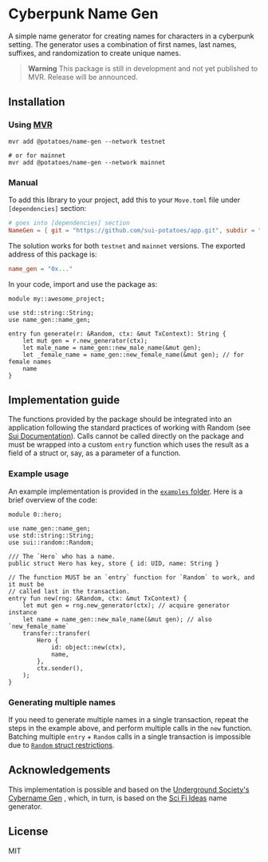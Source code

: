 # Cyberpunk Name Gen

A simple name generator for creating names for characters in a cyberpunk setting. The generator uses a combination of first names, last names, suffixes, and randomization to create unique names.

> **Warning**
> This package is still in development and not yet published to MVR.
> Release will be announced.

## Installation

### Using [MVR](https://docs.suins.io/move-registry)

```shell
mvr add @potatoes/name-gen --network testnet

# or for mainnet
mvr add @potatoes/name-gen --network mainnet
```

### Manual

To add this library to your project, add this to your `Move.toml` file under
`[dependencies]` section:

```toml
# goes into [dependencies] section
NameGen = { git = "https://github.com/sui-potatoes/app.git", subdir = "packages/name-gen", rev = "name-gen@v1" }
```

The solution works for both `testnet` and `mainnet` versions. The exported address of this package is:

```toml
name_gen = "0x..."
```

In your code, import and use the package as:

```move
module my::awesome_project;

use std::string::String;
use name_gen::name_gen;

entry fun generate(r: &Random, ctx: &mut TxContext): String {
    let mut gen = r.new_generator(ctx);
    let male_name = name_gen::new_male_name(&mut gen);
    let _female_name = name_gen::new_female_name(&mut gen); // for female names
    name
}
```

## Implementation guide

The functions provided by the package should be integrated into an application following the standard practices of working with Random (see [Sui Documentation](https://docs.sui.io/guides/developer/advanced/randomness-onchain)). Calls cannot be called directly on the package and must be wrapped into a custom `entry` function which uses the result as a field of a struct or, say, as a parameter of a function.

### Example usage

An example implementation is provided in the [`examples` folder](https://github.com/sui-potatoes/app/tree/main/packages/name-gen/examples). Here is a brief overview of the code:

```move
module 0::hero;

use name_gen::name_gen;
use std::string::String;
use sui::random::Random;

/// The `Hero` who has a name.
public struct Hero has key, store { id: UID, name: String }

// The function MUST be an `entry` function for `Random` to work, and it must be
// called last in the transaction.
entry fun new(rng: &Random, ctx: &mut TxContext) {
    let mut gen = rng.new_generator(ctx); // acquire generator instance
    let name = name_gen::new_male_name(&mut gen); // also `new_female_name`
    transfer::transfer(
        Hero {
            id: object::new(ctx),
            name,
        },
        ctx.sender(),
    );
}
```

### Generating multiple names

If you need to generate multiple names in a single transaction, repeat the steps in the example above, and perform multiple calls in the `new` function. Batching multiple `entry` + `Random` calls in a single transaction is impossible due to [`Random` struct restrictions](https://docs.sui.io/guides/developer/advanced/randomness-onchain).

## Acknowledgements

This implementation is possible and based on the [Underground Society's Cybername Gen](https://github.com/UndergroundSociety-xyz/cybername-gen) , which, in turn, is based on the [Sci Fi Ideas](https://www.scifiideas.com/) name generator.

## License

MIT
